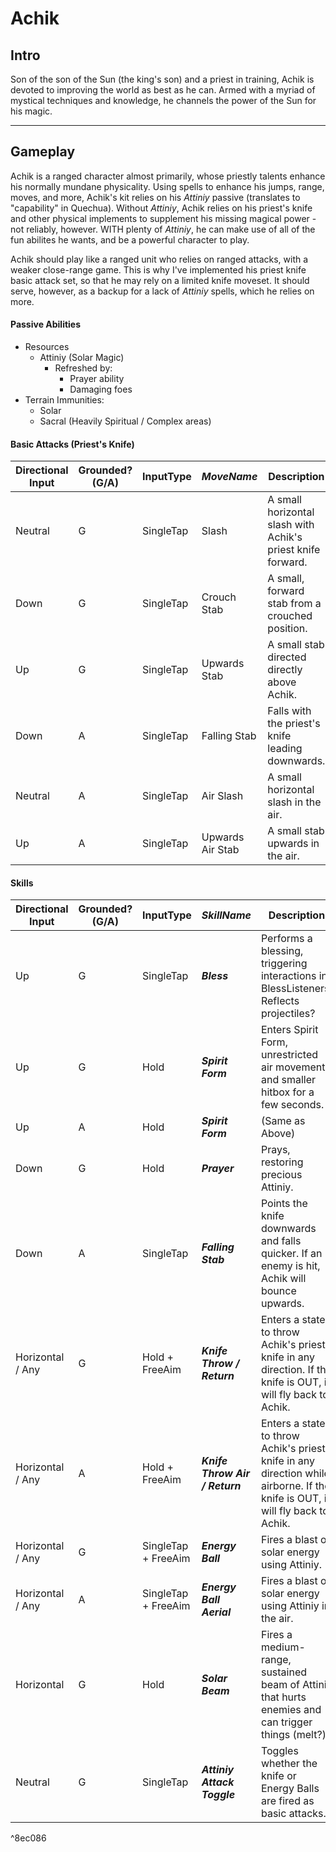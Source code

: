 # Achik

## Intro
Son of the son of the Sun (the king's son) and a priest in training, Achik is devoted to improving the world as best as he can. Armed with a myriad of mystical techniques and knowledge, he channels the power of the Sun for his magic.

---

## Gameplay
Achik is a ranged character almost primarily, whose priestly talents enhance his normally mundane physicality. Using spells to enhance his jumps, range, moves, and more, Achik's kit relies on his *Attiniy* passive (translates to "capability" in Quechua). Without *Attiniy*, Achik relies on his priest's knife and other physical implements to supplement his missing magical power - not reliably, however. WITH plenty of *Attiniy*, he can make use of all of the fun abilites he wants, and be a powerful character to play.

Achik should play like a ranged unit who relies on ranged attacks, with a weaker close-range game. This is why I've implemented his priest knife basic attack set, so that he may rely on a limited knife moveset. It should serve, however, as a backup for a lack of *Attiniy* spells, which he relies on more.

#### Passive Abilities
- Resources
	- Attiniy (Solar Magic)
		- Refreshed by:
			- Prayer ability
			- Damaging foes
- Terrain Immunities:
	- Solar
	- Sacral (Heavily Spiritual / Complex areas)

#### Basic Attacks (Priest's Knife)
| **Directional Input** | **Grounded? (G/A)** | **InputType** | _MoveName_ | **Description** |
|---|---|---|---|---|
| Neutral | G | SingleTap | Slash | A small horizontal slash with Achik's priest knife forward. |
| Down | G | SingleTap | Crouch Stab | A small, forward stab from a crouched position. |
| Up | G | SingleTap | Upwards Stab | A small stab directed directly above Achik. |
| Down | A | SingleTap | Falling Stab | Falls with the priest's knife leading downwards. |
| Neutral | A | SingleTap | Air Slash | A small horizontal slash in the air. |
| Up | A | SingleTap | Upwards Air Stab | A small stab upwards in the air. |

#### Skills
| **Directional Input** | **Grounded? (G/A)** | **InputType** | _SkillName_ | **Description** |
|---|---|---|---|---|
| Up | G | SingleTap | **_Bless_** | Performs a blessing, triggering interactions in BlessListeners.<br>Reflects projectiles? |
| Up | G | Hold | **_Spirit Form_** | Enters Spirit Form, unrestricted air movement and smaller hitbox for a few seconds. |
| Up | A | Hold | **_Spirit Form_** | (Same as Above) |
| Down | G | Hold | **_Prayer_** | Prays, restoring precious Attiniy. |
| Down | A | SingleTap | **_Falling Stab_** | Points the knife downwards and falls quicker. If an enemy is hit, Achik will bounce upwards. |
| Horizontal / Any | G | Hold + FreeAim | **_Knife Throw / Return_** | Enters a state to throw Achik's priest knife in any direction. If the knife is OUT, it will fly back to Achik. |
| Horizontal / Any | A | Hold + FreeAim | **_Knife Throw Air / Return_** | Enters a state to throw Achik's priest knife in any direction while airborne. If the knife is OUT, it will fly back to Achik. |
| Horizontal / Any | G | SingleTap + FreeAim | **_Energy Ball_** | Fires a blast of solar energy using Attiniy. |
| Horizontal / Any | A  | SingleTap + FreeAim | **_Energy Ball Aerial_** | Fires a blast of solar energy using Attiniy in the air. |
| Horizontal | G | Hold | **_Solar Beam_** | Fires a medium-range, sustained beam of Attiniy that hurts enemies and can trigger things (melt?) |
| Neutral | G | SingleTap | ***Attiniy Attack Toggle*** | Toggles whether the knife or Energy Balls are fired as basic attacks. |

^8ec086

